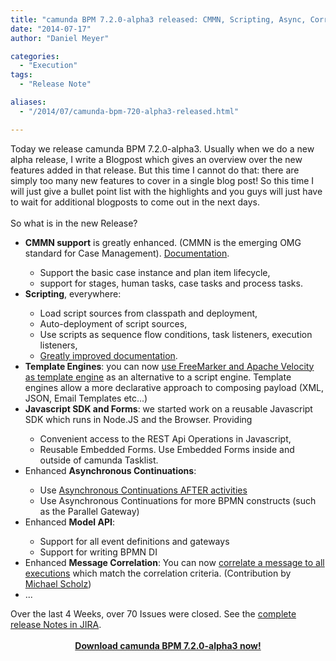 ```yaml
---
title: "camunda BPM 7.2.0-alpha3 released: CMMN, Scripting, Async, Correlation, Model Api, Forms"
date: "2014-07-17"
author: "Daniel Meyer"

categories:
  - "Execution"
tags: 
  - "Release Note"

aliases:
  - "/2014/07/camunda-bpm-720-alpha3-released.html"

---
```


<div>
Today we release camunda BPM 7.2.0-alpha3. Usually when we do a new alpha release, I write a Blogpost which gives an overview over the new features added in that release. But this time I cannot do that: there are simply too many new features to cover in a single blog post! So this time I will just give a bullet point list with the highlights and you guys will just have to wait for additional blogposts to come out in the next days.<br />
<br />
So what is in the new Release?<br />
<ul>
<li><b>CMMN support</b> is greatly enhanced.&nbsp;(CMMN is the emerging OMG standard for Case Management). <a href="http://docs.camunda.org/latest/api-references/cmmn10/">Documentation</a>.</li>
<ul>
<li>Support the basic case instance and plan item lifecycle,</li>
<li>support for stages, human tasks, case tasks and process tasks.</li>
</ul>
<li><b>Scripting</b>, everywhere:</li>
<ul>
<li>Load script sources from classpath and deployment,</li>
<li>Auto-deployment of script sources,</li>
<li>Use scripts as sequence flow conditions, task listeners, execution listeners,</li>
<li><a href="http://docs.camunda.org/latest/guides/user-guide/#process-engine-scripting">Greatly improved documentation</a>.</li>
</ul>
<li><b>Template Engines</b>: you can now <a href="http://docs.camunda.org/latest/guides/user-guide/#process-engine-templating">use FreeMarker and Apache Velocity as template engine</a> as an alternative to a script engine. Template engines allow a more declarative approach to composing payload (XML, JSON, Email Templates etc...)</li>
<li><b>Javascript SDK and Forms</b>: we started work on a reusable Javascript SDK which runs in Node.JS and the Browser. Providing</li>
<ul>
<li>Convenient access to the REST Api Operations in Javascript,</li>
<li>Reusable Embedded Forms. Use Embedded Forms inside and outside of camunda Tasklist.</li>
</ul>
<li>Enhanced <b>Asynchronous Continuations</b>:&nbsp;</li>
<ul>
<li>Use <a href="http://docs.camunda.org/latest/guides/user-guide/#process-engine-transactions-in-processes-configuring-asynchronous-continuations">Asynchronous Continuations AFTER activities</a></li>
<li>Use Asynchronous Continuations for more BPMN constructs (such as the Parallel Gateway)</li>
</ul>
<li>Enhanced <b>Model API</b>:&nbsp;</li>
<ul>
<li>Support for all event definitions and gateways</li>
<li>Support for writing BPMN DI</li>
</ul>
<li>Enhanced <b>Message Correlation</b>: You can now <a href="http://docs.camunda.org/latest/api-references/bpmn20/#events-message-events-using-the-runtime-service39s-correlation-methods">correlate a message to all executions</a> which match the correlation criteria. (Contribution by <a href="https://github.com/sm29105">Michael Scholz</a>)&nbsp;</li>
<li>...</li>
</ul>
<div>
Over the last 4 Weeks, over 70 Issues were closed. See the <a href="https://jira.camunda.com/secure/ReleaseNote.jspa?projectId=10230&amp;version=13390">complete release Notes in JIRA</a>.</div>
<div>
<br /></div>
<div style="text-align: center;">
<b><a href="http://camunda.org/download/">Download camunda BPM 7.2.0-alpha3 now!</a></b></div>
<div style="text-align: center;">
<br /></div>

</div>